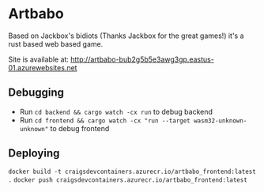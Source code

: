 # Artbabo

Based on Jackbox's bidiots (Thanks Jackbox for the great games!) it's a rust based web based game.

Site is available at: http://artbabo-bub2g5b5e3awg3gp.eastus-01.azurewebsites.net

## Debugging

- Run `cd backend && cargo watch -cx run` to debug backend
- Run `cd frontend && cargo watch -cx "run --target wasm32-unknown-unknown"` to debug frontend

## Deploying

`docker build -t craigsdevcontainers.azurecr.io/artbabo_frontend:latest .`
`docker push craigsdevcontainers.azurecr.io/artbabo_frontend:latest`